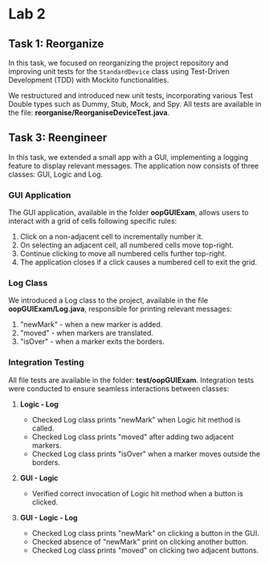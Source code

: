 # Lab 2
## Task 1: Reorganize

In this task, we focused on reorganizing the project repository and improving unit tests for the `StandardDevice` class using Test-Driven Development (TDD) with Mockito functionalities.

We restructured and introduced new unit tests, incorporating various Test Double types such as Dummy, Stub, Mock, and Spy. All tests are available in the file: **reorganise/ReorganiseDeviceTest.java**.

## Task 3: Reengineer

In this task, we extended a small app with a GUI, implementing a logging feature to display relevant messages. The application now consists of three classes: GUI, Logic and Log.

### GUI Application

The GUI application, available in the folder **oopGUIExam**, allows users to interact with a grid of cells following specific rules:

1. Click on a non-adjacent cell to incrementally number it.
2. On selecting an adjacent cell, all numbered cells move top-right.
3. Continue clicking to move all numbered cells further top-right.
4. The application closes if a click causes a numbered cell to exit the grid.

### Log Class

We introduced a Log class to the project, available in the file **oopGUIExam/Log.java**, responsible for printing relevant messages:

1. "newMark" - when a new marker is added.
2. "moved" - when markers are translated.
3. "isOver" - when a marker exits the borders.

### Integration Testing
All file tests are available in the folder: **test/oopGUIExam**.
Integration tests were conducted to ensure seamless interactions between classes:

1. **Logic - Log**
   - Checked Log class prints "newMark" when Logic hit method is called.
   - Checked Log class prints "moved" after adding two adjacent markers.
   - Checked Log class prints "isOver" when a marker moves outside the borders.

2. **GUI - Logic**
   - Verified correct invocation of Logic hit method when a button is clicked.

3. **GUI - Logic - Log**
   - Checked Log class prints "newMark" on clicking a button in the GUI.
   - Checked absence of "newMark" print on clicking another button.
   - Checked Log class prints "moved" on clicking two adjacent buttons.
